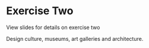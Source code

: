 # Exercise Two
View slides for details on exercise two

Design culture, museums, art galleries and architecture.
